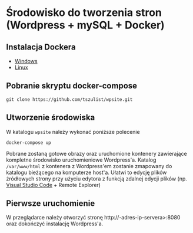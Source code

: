# Środowisko do tworzenia stron (Wordpress + mySQL + Docker)
## Instalacja Dockera
* [Windows](https://docs.docker.com/docker-for-windows/install/)
* [Linux](https://docs.docker.com/install/linux/docker-ce/ubuntu/)
## Pobranie skryptu docker-compose
```
git clone https://github.com/tszulist/wpsite.git
```
## Utworzenie środowiska
W katalogu `wpsite` należy wykonać poniższe polecenie
```
docker-compose up
```
Pobrane zostaną gotowe obrazy oraz uruchomione kontenery zawierające kompletne środowisko uruchomieniowe Wordpress'a. Katalog `/var/www/html` z kontenera z Wordpress'em zostanie zmapowany do katalogu bieżącego na komputerze host'a. Ułatwi to edycję plików źródłowych strony przy użyciu edytora z funkcją zdalnej edycji plików (np. [Visual Studio Code]() + Remote Explorer)
## Pierwsze uruchomienie
W przeglądarce należy otworzyć stronę http://<hostname-albo>-adres-ip-servera>:8080 oraz dokończyć instalację Wordpress'a.
